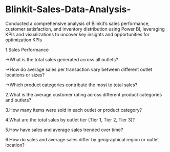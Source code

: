 # Blinkit-Sales-Data-Analysis-
Conducted a comprehensive analysis of Blinkit’s sales performance, customer satisfaction, and inventory distribution using Power BI, leveraging KPIs and visualizations to uncover key insights and opportunities for optimization
KPIs

1.Sales Performance 

->What is the total sales generated across all outlets?

->How do average sales per transaction vary between different outlet locations or sizes?

->Which product categories contribute the most to total sales?

2.What is the average customer rating across different product categories and outlets?

3.How many items were sold in each outlet or product category?

4.What are the total sales by outlet tier (Tier 1, Tier 2, Tier 3)?

5.How have sales and average sales trended over time?

6.How do sales and average sales differ by geographical region or outlet location?
